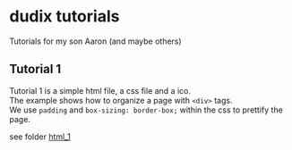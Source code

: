 # dudix tutorials
Tutorials for my son Aaron (and maybe others)

## Tutorial 1
Tutorial 1 is a simple html file, a css file and a ico.  
The example shows how to organize a page with `<div>` tags.  
We use `padding` and `box-sizing: border-box;` within the css to prettify the page.

see folder [html_1](./html_1/)
